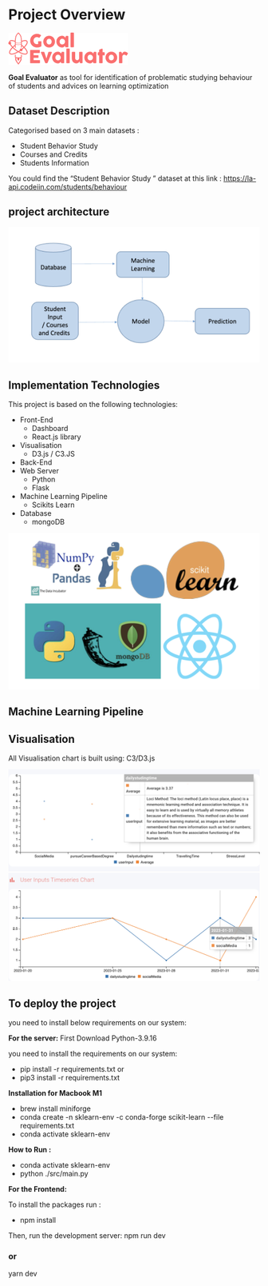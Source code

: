 # Project Overview

![Getting Started](images/logo.png)

**Goal Evaluator** as tool for identification of problematic studying behaviour of students and advices on learning optimization

## Dataset Description
Categorised based on 3 main datasets :

* Student Behavior Study​
* Courses and Credits​
* Students Information

You could find the “Student Behavior Study​ ” dataset at this link : https://la-api.codeiin.com/students/behaviour

## project architecture

![Getting Started](images/architecture.png)

## Implementation Technologies 

This project is based on the following technologies:
 * Front-End
   * Dashboard
   * React.js library
 * Visualisation
   * D3.js / C3.JS
 * Back-End
  * Web Server
    * Python
    * Flask
 * Machine Learning Pipeline
   * Scikits Learn
 * Database
   * mongoDB

![Getting Started](images/Technologies.png)


## Machine Learning Pipeline




## Visualisation
All Visualisation chart is built using:
C3/D3.js

![Getting Started](images/Visualisation.png)
![Getting Started](images/Visualisation1.png)



## To deploy the project
you need to install below requirements on our system:

**For the server:**
First Download Python-3.9.16

you need to install the requirements on our system:

* pip install -r requirements.txt
or
* pip3 install -r requirements.txt

**Installation for Macbook M1** 

* brew install miniforge
* conda create -n sklearn-env -c conda-forge scikit-learn --file requirements.txt
* conda activate sklearn-env

**How to Run :** 

* conda activate sklearn-env
* python ./src/main.py


**For the Frontend:**

To install the packages run :
* npm install

Then, run the development server:
npm run dev
### or
yarn dev
